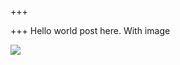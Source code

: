 +++

+++
Hello world post here. With image

![](/uploads/apple-touch-icon-fbaac0c67e145dfa0a6ded4edaddcd5cff9e52c402ddbae37c9a1755e6cbcdc4.png)